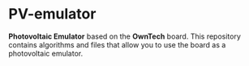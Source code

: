 # PV-emulator
**Photovoltaic Emulator** based on the **OwnTech** board.
This repository contains algorithms and files that allow you to use the board as a photovoltaic emulator.
